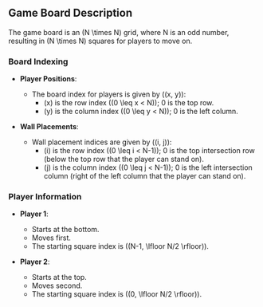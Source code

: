 ## Game Board Description

The game board is an (N \times N) grid, where N is an odd number, resulting in \(N \times N\) squares for players to move on.

### Board Indexing

- **Player Positions**:
  - The board index for players is given by \((x, y)\):
    - \(x\) is the row index (\(0 \leq x < N\)); 0 is the top row.
    - \(y\) is the column index (\(0 \leq y < N\)); 0 is the left column.

- **Wall Placements**:
  - Wall placement indices are given by \((i, j)\):
    - \(i\) is the row index (\(0 \leq i < N-1\)); 0 is the top intersection row (below the top row that the player can stand on).
    - \(j\) is the column index (\(0 \leq j < N-1\)); 0 is the left intersection column (right of the left column that the player can stand on).

### Player Information

- **Player 1**:
  - Starts at the bottom.
  - Moves first.
  - The starting square index is \((N-1, \lfloor N/2 \rfloor)\).

- **Player 2**:
  - Starts at the top.
  - Moves second.
  - The starting square index is \((0, \lfloor N/2 \rfloor)\).
